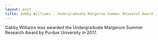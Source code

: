 ```yaml
---
layout: post
title: Gabby Williams - Undergraduate Margerum Summer Research Award
---
```

Gabby Williams was awarded the Undergraduate Margerum Summer Research Award by Purdue University in 2017.
